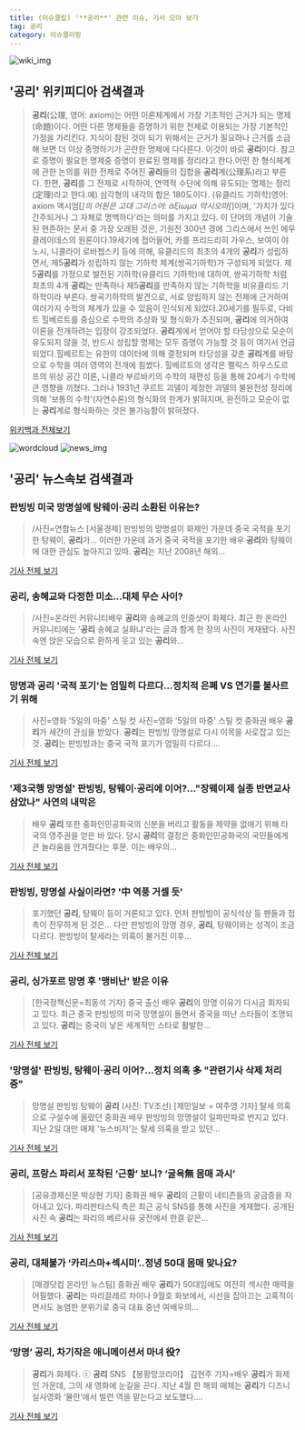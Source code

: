 ```yaml
---
title: (이슈클립) '**공리**' 관련 이슈, 기사 모아 보기
tag: 공리
category: 이슈클리핑
---
```

![wiki_img](https://user-images.githubusercontent.com/42597476/44503234-41136a80-a6d0-11e8-9071-6fc6418eafe4.png)
## **'**공리**'** 위키피디아 검색결과
>**공리**(公理, 영어: axiom)는 어떤 이론체계에서 가장 기초적인 근거가 되는 명제(命題)이다. 어떤 다른 명제들을 증명하기 위한 전제로 이용되는 가장 기본적인 가정을 가리킨다. 지식이 참된 것이 되기 위해서는 근거가 필요하나 근거를 소급해 보면 더 이상 증명하기가 곤란한 명제에 다다른다. 이것이 바로 **공리**이다. 참고로 증명이 필요한 명제중 증명이 완료된 명제를 정리라고 한다.어떤 한 형식체계에 관한 논의를 위한 전제로 주어진 **공리**들의 집합을 **공리**계(公理系)라고 부른다. 한편, **공리**를 그 전제로 시작하여, 연역적 수단에 의해 유도되는 명제는 정리(定理)라고 한다.예) 삼각형의 내각의 합은 180도이다. (유클리드 기하학)영어: axiom 액시엄[*]의 어원은 고대 그리스어: ἀξίωμα 악시오마[*]이며, '가치가 있다 간주되거나 그 자체로 명백하다'라는 의미를 가지고 있다. 이 단어의 개념이 기술된 현존하는 문서 중 가장 오래된 것은, 기원전 300년 경에 그리스에서 쓰인 에우클레이데스의 원론이다.19세기에 접어들어, 카를 프리드리히 가우스, 보여이 야노시, 니콜라이 로바쳅스키 등에 의해, 유클리드의 최초의 4개의 **공리**가 성립하면서, 제5**공리**가 성립하지 않는 기하학 체계(쌍곡기하학)가 구성되게 되었다. 제5**공리**를 가정으로 발전된 기하학(유클리드 기하학)에 대하여, 쌍곡기하학 처럼 최초의 4개 **공리**는 만족하나 제5**공리**를 만족하지 않는 기하학을 비유클리드 기하학이라 부른다. 쌍곡기하학의 발견으로, 서로 양립하지 않는 전제에 근거하여 여러가지 수학의 체계가 있을 수 있음이 인식되게 되었다.20세기를 필두로, 다비트 힐베르트를 중심으로 수학의 추상화 및 형식화가 추진되며, **공리**에 의거하여 이론을 전개하려는 입장이 강조되었다. **공리**계에서 얻어야 할 타당성으로 모순이 유도되지 않을 것, 반드시 성립할 명제는 모두 증명이 가능할 것 등이 여기서 언급되었다.힐베르트는 유한의 데이터에 의해 결정되며 타당성을 갖춘 **공리**계를 바탕으로 수학을 여러 영역의 전개에 힘썼다. 힐베르트의 생각은 펠릭스 하우스도르프의 위상 공간 이론, 니콜라 부르바키의 수학의 재편성 등을 통해 20세기 수학에 큰 영향을 끼쳤다. 그러나 1931년 쿠르트 괴델이 제창한 괴델의 불완전성 정리에 의해 '보통의 수학'(자연수론)의 형식화의 한계가 밝혀지며, 완전하고 모순이 없는 **공리**계로 형식화하는 것은 불가능함이 밝혀졌다.

<a href="https://ko.wikipedia.org/wiki/공리" target="_blank">위키백과 전체보기</a>

![wordcloud](https://s3.ap-northeast-2.amazonaws.com/lyrics101-wordcloud/2018-09-03-1535975522.png)
![news_img](https://user-images.githubusercontent.com/42597476/44507050-1206f400-a6e4-11e8-8d98-7ffbfebb353f.png)
## **'**공리**'** 뉴스속보 검색결과
### 판빙빙 미국 망명설에 탕웨이·**공리** 소환된 이유는?

>/사진=연합뉴스 [서울경제] 판빙빙의 망명설이 화제인 가운데 중국 국적을 포기한 탕웨이, **공리**가... 이러한 가운데 과거 중국 국적을 포기한 배우 **공리**와 탕웨이에 대한 관심도 높아지고 있따. **공리**는 지난 2008년 해외...

<a href="http://www.sedaily.com/NewsView/1S4HRW761V" target="_blank">기사 전체 보기</a>

### **공리**, 송혜교와 다정한 미소...대체 무슨 사이?

>/사진=온라인 커뮤니티배우 **공리**와 송혜교의 인증샷이 화제다. 최근 한 온라인 커뮤니티에는 '**공리** 송혜교 실화냐'라는 글과 함게 한 장의 사진이 게재됐다. 사진 속엔 앉은 모습으로 환하게 웃고 있는 **공리**와...

<a href="http://www.asiatoday.co.kr/view.php?key=20180903002003457" target="_blank">기사 전체 보기</a>

### 망명과 **공리** '국적 포기'는 엄밀히 다르다...정치적 은폐 VS 연기를 불사르기 위해

>사진=영화 '5일의 마중' 스틸 컷 사진=영화 '5일의 마중' 스틸 컷 중화권 배우 **공리**가 세간의 관심을 받았다. **공리**는 판빙빙 망명설로 다시 이목을 사로잡고 있는 것. **공리**는 판빙빙과는 중국 국적 포기가 엄밀히 다르다....

<a href="http://www.whitepaper.co.kr/news/articleView.html?idxno=113198" target="_blank">기사 전체 보기</a>

### '제3국행 망명설' 판빙빙, 탕웨이·**공리**에 이어?…"장웨이제 실종 반면교사 삼았나" 사연의 내막은

>배우 **공리** 또한 중화인민공화국의 신분을 버리고 활동을 제약을 없애기 위해 타국의 영주권을 얻은 바 있다. 당시 **공리**의 결정은 중화인민공화국의 국민들에게 큰 놀라움을 안겨줬다는 후문. 이는 배우의...

<a href="http://www.kns.tv/news/articleView.html?idxno=465999" target="_blank">기사 전체 보기</a>

### 판빙빙, 망명설 사실이라면? '中 역풍 거셀 듯'

>포기했던 **공리**, 탕웨이 등이 거론되고 있다. 먼저 판빙빙이 공식석상 등 팬들과 접촉이 전무하게 된 것은... 다만 판빙빙의 망명 경우, **공리**, 탕웨이와는 성격이 조금 다르다. 판빙빙이 탈세라는 의혹이 불거진 이후...

<a href="http://www.seoulwire.com/news/articleView.html?idxno=24972" target="_blank">기사 전체 보기</a>

### **공리**, 싱가포르 망명 후 '맹비난' 받은 이유

>[한국정책신문=최동석 기자] 중국 출신 배우 **공리**의 망명 이유가 다시금 회자되고 있다. 최근 중국 판빙빙의 미국 망명설이 돌면서 중국을 떠난 스타들이 조명되고 있다. **공리**는 중국이 낳은 세계적인 스타로 활발한...

<a href="http://www.kpinews.co.kr/news/articleView.html?idxno=80479" target="_blank">기사 전체 보기</a>

### '망명설' 판빙빙, 탕웨이·**공리** 이어?…정치 의혹 多 "관련기사 삭제 처리 중"

>망명설 판빙빙 탕웨이 **공리** (사진: TV조선) [제민일보 = 여주영 기자] 탈세 의혹으로 구설수에 올랐던 중화권 배우 판빙빙의 망명설이 일파만파로 번지고 있다. 지난 2일 대만 매체 '뉴스비저'는 탈세 의혹을 받고 있던...

<a href="http://www.jemin.com/news/articleView.html?idxno=536554" target="_blank">기사 전체 보기</a>

### **공리**, 프랑스 파리서 포착된 ‘근황’ 보니? ‘굴욕無 몸매 과시’

>[공유경제신문 박상현 기자] 중화권 배우 **공리**의 근황이 네티즌들의 궁금증을 자아내고 있다. 파리판타스틱 측은 최근 공식 SNS를 통해 사진을 게재했다. 공개된 사진 속 **공리**는 파리의 베르사유 궁전에서 한결 같은...

<a href="http://www.seconomy.kr/view.php?ud=201809031809457338c8103861_2" target="_blank">기사 전체 보기</a>

### **공리**, 대체불가 ‘카리스마+섹시미’..정녕 50대 몸매 맞나요?

>[매경닷컴 온라인 뉴스팀] 중화권 배우 **공리**가 50대임에도 여전히 섹시한 매력을 어필했다. **공리**는 마리끌레르 차이나 9월호 화보에서, 시선을 잡아끄는 고혹적이면서도 농염한 분위기로 중국 대표 중년 여배우의...

<a href="http://sports.mk.co.kr/view.php?year=2018&no=554983" target="_blank">기사 전체 보기</a>

### ‘망명’ **공리**, 차기작은 애니메이션서 마녀 役?

>**공리**가 화제다. ⓒ **공리** SNS 【봉황망코리아】 김현주 기자=배우 **공리**가 화제인 가운데, 그의 새 영화에 눈길을 끈다. 지난 4월 한 해외 매체는 **공리**가 디즈니 실사영화 ‘뮬란’에서 빌런 역을 맡는다고 보도했다....

<a href="http://chinafocus.co.kr/view.php?no=24501" target="_blank">기사 전체 보기</a>


